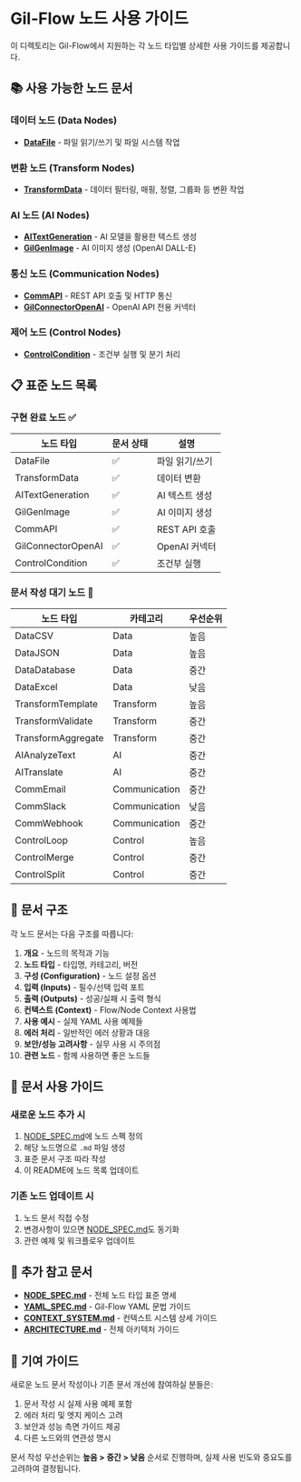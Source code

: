 # Gil-Flow 노드 사용 가이드

이 디렉토리는 Gil-Flow에서 지원하는 각 노드 타입별 상세한 사용 가이드를 제공합니다.

## 📚 사용 가능한 노드 문서

### 데이터 노드 (Data Nodes)
- **[DataFile](DataFile.md)** - 파일 읽기/쓰기 및 파일 시스템 작업

### 변환 노드 (Transform Nodes)  
- **[TransformData](TransformData.md)** - 데이터 필터링, 매핑, 정렬, 그룹화 등 변환 작업

### AI 노드 (AI Nodes)
- **[AITextGeneration](AITextGeneration.md)** - AI 모델을 활용한 텍스트 생성
- **[GilGenImage](GilGenImage.md)** - AI 이미지 생성 (OpenAI DALL-E)

### 통신 노드 (Communication Nodes)
- **[CommAPI](CommAPI.md)** - REST API 호출 및 HTTP 통신
- **[GilConnectorOpenAI](GilConnectorOpenAI.md)** - OpenAI API 전용 커넥터

### 제어 노드 (Control Nodes)
- **[ControlCondition](ControlCondition.md)** - 조건부 실행 및 분기 처리

## 📋 표준 노드 목록

### 구현 완료 노드 ✅
| 노드 타입 | 문서 상태 | 설명 |
|-----------|-----------|------|
| DataFile | ✅ | 파일 읽기/쓰기 |
| TransformData | ✅ | 데이터 변환 |
| AITextGeneration | ✅ | AI 텍스트 생성 |
| GilGenImage | ✅ | AI 이미지 생성 |
| CommAPI | ✅ | REST API 호출 |
| GilConnectorOpenAI | ✅ | OpenAI 커넥터 |
| ControlCondition | ✅ | 조건부 실행 |

### 문서 작성 대기 노드 📝
| 노드 타입 | 카테고리 | 우선순위 |
|-----------|----------|----------|
| DataCSV | Data | 높음 |
| DataJSON | Data | 높음 |
| DataDatabase | Data | 중간 |
| DataExcel | Data | 낮음 |
| TransformTemplate | Transform | 높음 |
| TransformValidate | Transform | 중간 |
| TransformAggregate | Transform | 중간 |
| AIAnalyzeText | AI | 중간 |
| AITranslate | AI | 중간 |
| CommEmail | Communication | 중간 |
| CommSlack | Communication | 낮음 |
| CommWebhook | Communication | 중간 |
| ControlLoop | Control | 높음 |
| ControlMerge | Control | 중간 |
| ControlSplit | Control | 중간 |

## 🔗 문서 구조

각 노드 문서는 다음 구조를 따릅니다:

1. **개요** - 노드의 목적과 기능
2. **노드 타입** - 타입명, 카테고리, 버전
3. **구성 (Configuration)** - 노드 설정 옵션
4. **입력 (Inputs)** - 필수/선택 입력 포트
5. **출력 (Outputs)** - 성공/실패 시 출력 형식
6. **컨텍스트 (Context)** - Flow/Node Context 사용법
7. **사용 예시** - 실제 YAML 사용 예제들
8. **에러 처리** - 일반적인 에러 상황과 대응
9. **보안/성능 고려사항** - 실무 사용 시 주의점
10. **관련 노드** - 함께 사용하면 좋은 노드들

## 🎯 문서 사용 가이드

### 새로운 노드 추가 시
1. [NODE_SPEC.md](../NODE_SPEC.md)에 노드 스펙 정의
2. 해당 노드명으로 `.md` 파일 생성
3. 표준 문서 구조 따라 작성
4. 이 README에 노드 목록 업데이트

### 기존 노드 업데이트 시
1. 노드 문서 직접 수정
2. 변경사항이 있으면 [NODE_SPEC.md](../NODE_SPEC.md)도 동기화
3. 관련 예제 및 워크플로우 업데이트

## 📖 추가 참고 문서

- **[NODE_SPEC.md](../NODE_SPEC.md)** - 전체 노드 타입 표준 명세
- **[YAML_SPEC.md](../YAML_SPEC.md)** - Gil-Flow YAML 문법 가이드
- **[CONTEXT_SYSTEM.md](../CONTEXT_SYSTEM.md)** - 컨텍스트 시스템 상세 가이드
- **[ARCHITECTURE.md](../ARCHITECTURE.md)** - 전체 아키텍처 가이드

## 🤝 기여 가이드

새로운 노드 문서 작성이나 기존 문서 개선에 참여하실 분들은:

1. 문서 작성 시 실제 사용 예제 포함
2. 에러 처리 및 엣지 케이스 고려
3. 보안과 성능 측면 가이드 제공
4. 다른 노드와의 연관성 명시

문서 작성 우선순위는 **높음 > 중간 > 낮음** 순서로 진행하며, 실제 사용 빈도와 중요도를 고려하여 결정됩니다.

